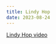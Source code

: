 ```yaml
---
title: Lindy Hop
date: 2023-08-24
---
```


[Lindy Hop video](https://youtu.be/Hnxl-QF48dM?si=tzKcO1fDX89RCEgS)